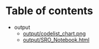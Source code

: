 # Table of contents

* output
  * [output/codelist_chart.png](output/codelist_chart.png)
  * [output/SRO_Notebook.html](output/SRO_Notebook.html)